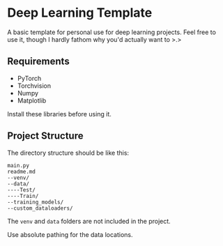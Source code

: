 # Deep Learning Template

A basic template for personal use for deep learning projects. Feel free to use it, though I hardly fathom why you'd actually want to >.>

## Requirements

- PyTorch
- Torchvision
- Numpy
- Matplotlib

Install these libraries before using it.

## Project Structure

The directory structure should be like this:

```
main.py
readme.md
--venv/
--data/
----Test/
----Train/
--training_models/
--custom_dataloaders/

```

The `venv` and `data` folders are not included in the project.

Use absolute pathing for the data locations.
